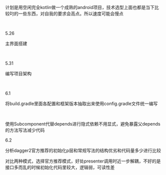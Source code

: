 <p>计划是用空闲完全kotlin做一个成熟的android项目，技术选型上面也都是当下比较叼的一些东西，对自我的要求会高点。所以速度可能会慢点</p></br>
<p>5.26</p>
<p>主界面搭建</p></br>

<p>5.31</p>
<p>编写项目架构</p></br>

<p>6.1</p>
<p>将build.gradle里面各配置和框架版本抽取出来使用config.gradle文件统一编写</p><br>
<p>使用Subcomponent代替depends进行隐式依赖不用显式，避免暴露父depends的方法写法减少代码</p>

<p>6.2</p>
<p>分析dagger2官方推荐的初始化p层和常规写法的结构优劣和代码量多少进行比较<p>
<p>对比两种模式，选择官方推荐模式，好处presenter调用时近一步解耦，不好的是接口多而乱的时候初始化代码里较大，逻辑弱，可读性差</p></br>
